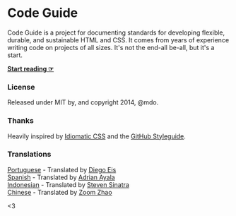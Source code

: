 # Code Guide

Code Guide is a project for documenting standards for developing flexible, durable, and sustainable HTML and CSS. It comes from years of experience writing code on projects of all sizes. It's not the end-all be-all, but it's a start.

**[Start reading ☞](http://mdo.github.io/code-guide)**

### License

Released under MIT by, and copyright 2014, @mdo.

### Thanks

Heavily inspired by [Idiomatic CSS](https://github.com/necolas/idiomatic-css) and the [GitHub Styleguide](http://github.com/styleguide).

### Translations

[Portuguese](http://diegoeis.github.io/code-guide/) - Translated by [Diego Eis](http://tableless.com.br/)  
[Spanish](http://adrianayala.mx/code-guide/es/) - Translated by [Adrian Ayala](http://adrianayala.mx/)  
[Indonesian](http://diagramatics.github.io/code-guide-id) - Translated by [Steven Sinatra](http://diagramatics.me)  
[Chinese](http://zoomzhao.github.io/code-guide/) - Translated by [Zoom Zhao](https://github.com/ZoomZhao)  

<3
